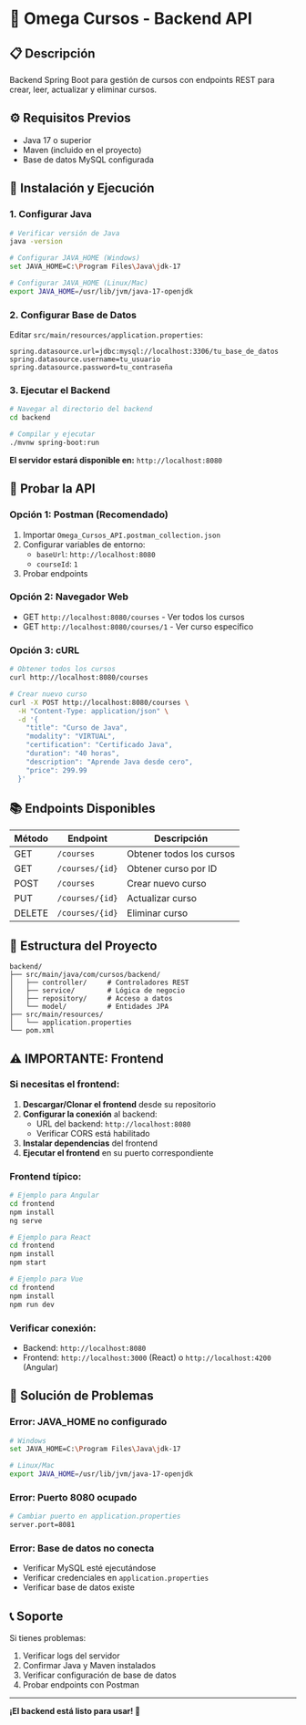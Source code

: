 # 🚀 Omega Cursos - Backend API

## 📋 **Descripción**
Backend Spring Boot para gestión de cursos con endpoints REST para crear, leer, actualizar y eliminar cursos.

## ⚙️ **Requisitos Previos**
- Java 17 o superior
- Maven (incluido en el proyecto)
- Base de datos MySQL configurada

## 🚀 **Instalación y Ejecución**

### 1. **Configurar Java**
```bash
# Verificar versión de Java
java -version

# Configurar JAVA_HOME (Windows)
set JAVA_HOME=C:\Program Files\Java\jdk-17

# Configurar JAVA_HOME (Linux/Mac)
export JAVA_HOME=/usr/lib/jvm/java-17-openjdk
```

### 2. **Configurar Base de Datos**
Editar `src/main/resources/application.properties`:
```properties
spring.datasource.url=jdbc:mysql://localhost:3306/tu_base_de_datos
spring.datasource.username=tu_usuario
spring.datasource.password=tu_contraseña
```

### 3. **Ejecutar el Backend**
```bash
# Navegar al directorio del backend
cd backend

# Compilar y ejecutar
./mvnw spring-boot:run
```

**El servidor estará disponible en:** `http://localhost:8080`

## 🧪 **Probar la API**

### **Opción 1: Postman (Recomendado)**
1. Importar `Omega_Cursos_API.postman_collection.json`
2. Configurar variables de entorno:
   - `baseUrl`: `http://localhost:8080`
   - `courseId`: `1`
3. Probar endpoints

### **Opción 2: Navegador Web**
- GET `http://localhost:8080/courses` - Ver todos los cursos
- GET `http://localhost:8080/courses/1` - Ver curso específico

### **Opción 3: cURL**
```bash
# Obtener todos los cursos
curl http://localhost:8080/courses

# Crear nuevo curso
curl -X POST http://localhost:8080/courses \
  -H "Content-Type: application/json" \
  -d '{
    "title": "Curso de Java",
    "modality": "VIRTUAL",
    "certification": "Certificado Java",
    "duration": "40 horas",
    "description": "Aprende Java desde cero",
    "price": 299.99
  }'
```

## 📚 **Endpoints Disponibles**

| Método | Endpoint | Descripción |
|--------|----------|-------------|
| GET | `/courses` | Obtener todos los cursos |
| GET | `/courses/{id}` | Obtener curso por ID |
| POST | `/courses` | Crear nuevo curso |
| PUT | `/courses/{id}` | Actualizar curso |
| DELETE | `/courses/{id}` | Eliminar curso |

## 🔧 **Estructura del Proyecto**
```
backend/
├── src/main/java/com/cursos/backend/
│   ├── controller/     # Controladores REST
│   ├── service/        # Lógica de negocio
│   ├── repository/     # Acceso a datos
│   └── model/          # Entidades JPA
├── src/main/resources/
│   └── application.properties
└── pom.xml
```

## ⚠️ **IMPORTANTE: Frontend**

### **Si necesitas el frontend:**

1. **Descargar/Clonar el frontend** desde su repositorio
2. **Configurar la conexión** al backend:
   - URL del backend: `http://localhost:8080`
   - Verificar CORS está habilitado
3. **Instalar dependencias** del frontend
4. **Ejecutar el frontend** en su puerto correspondiente

### **Frontend típico:**
```bash
# Ejemplo para Angular
cd frontend
npm install
ng serve

# Ejemplo para React
cd frontend
npm install
npm start

# Ejemplo para Vue
cd frontend
npm install
npm run dev
```

### **Verificar conexión:**
- Backend: `http://localhost:8080`
- Frontend: `http://localhost:3000` (React) o `http://localhost:4200` (Angular)

## 🐛 **Solución de Problemas**

### **Error: JAVA_HOME no configurado**
```bash
# Windows
set JAVA_HOME=C:\Program Files\Java\jdk-17

# Linux/Mac
export JAVA_HOME=/usr/lib/jvm/java-17-openjdk
```

### **Error: Puerto 8080 ocupado**
```bash
# Cambiar puerto en application.properties
server.port=8081
```

### **Error: Base de datos no conecta**
- Verificar MySQL esté ejecutándose
- Verificar credenciales en `application.properties`
- Verificar base de datos existe

## 📞 **Soporte**
Si tienes problemas:
1. Verificar logs del servidor
2. Confirmar Java y Maven instalados
3. Verificar configuración de base de datos
4. Probar endpoints con Postman

---

**¡El backend está listo para usar! 🎉** 